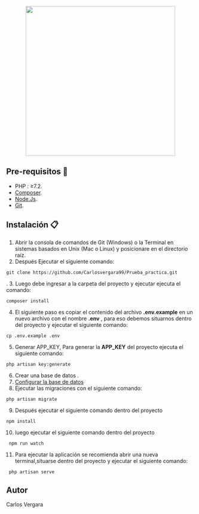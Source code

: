 
<p align="center"><img src="https://res.cloudinary.com/dtfbvvkyp/image/upload/v1566331377/laravel-logolockup-cmyk-red.svg" width="400"></p>



## Pre-requisitos :pencil:

- PHP : ≥7.2.
- [Composer](https://getcomposer.org/download/).
- [Node.Js](https://nodejs.org/es//).
- [Git](https://git-scm.com/).
  
## Instalación :clipboard:

1. Abrir  la consola de comandos de Git (Windows) o la Terminal en sistemas basados en Unix (Mac o Linux) y posicionare en el directorio raíz.
2. Después Ejecutar el siguiente comando:  
```
git clone https://github.com/Carlosvergara99/Prueba_practica.git
```
.
3. Luego debe ingresar a la carpeta del proyecto y ejecutar ejecuta el comando:
```
composer install
```
4. El siguiente paso es copiar el contenido del archivo **.env.example** en un nuevo archivo con el nombre **.env** , para eso debemos situarnos dentro del proyecto y ejecutar el siguiente comando:
 
```
cp .env.example .env

```
5. Generar APP_KEY, Para generar la **APP_KEY** del proyecto ejecuta el siguiente comando: 
```
php artisan key:generate

```

6. Crear una base de datos .
7. [Configurar la base de datos](https://richos.gitbooks.io/laravel-5/content/capitulos/chapter3.html)
8. Ejecutar las migraciones con el siguiente comando:

```
php artisan migrate

```
9. Después ejecutar el siguiente comando dentro del proyecto

```
npm install 

```

10. luego  ejecutar el siguiente comando dentro del proyecto

```
 npm run watch

```
11. Para ejecutar la aplicación se recomienda abrir una nueva terminal,situarse dentro del proyecto y ejecutar el siguiente comando:
```
 php artisan serve

```

## Autor

Carlos Vergara
